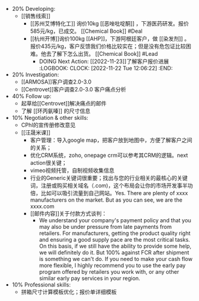 - 20% Developing:
	- [[销售线索]]
		- [[苏州艾博特化工]] 询价10kg [[恶唑吡啶酮]] ，下游医药研发。报价585元/kg，已成交。 [[Chemical Book]] #Deal
		- [[杭州开博]]询价100kg [[AHP]]，下游阿根廷客户，做 [[染发剂]] 。报价435元/kg，客户反馈我们价格比较实在；但是没有危包证比较困难。他去了解下怎么出货。 [[Chemical Book]] #Lead
			- DOING Next Action: [[2022-11-23]]了解客户报价进展
			  :LOGBOOK:
			  CLOCK: [2022-11-22 Tue 12:06:22]
			  :END:
- 20% Investigation:
	- [[ARMOSA]]客户调查2.0-3.0
	- [[Centrovet]]客户调查2.0-3.0 客户痛点分析
- 40% Follow up:
	- 起草给[[Centrovet]]解决痛点的邮件
	- 了解 [[环丙氨嗪]] 的尺寸信息
- 10% Negotiation & other skills:
	- CPhI的宣传册修改意见
	- [[汪晟米课]]
		- 客户管理：导入google map，把客户放到地图中，方便了解客户之间的关系；
		- 优化CRM系统，zoho, onepage crm可以参考其CRM的逻辑。next action很关键；
		- vimeo视频托管，自制视频收集信息
		- 行业的Generic关键词很重要；找出与您的行业相关的最核心的关键词，注册或购买相关域名（.com)，这个布局会让你的市场开发事半功倍，比如可以吸引流量到自己网站。Yes. There are plenty of xxxx manufacturers on the market. But as you can see, we are the xxxx.com
		- [[邮件内容]]关于付款方式谈判：
			- We understand your company's payment policy and that you may also be under pressure from late payments from retailers. For manufacturers, getting the product quality right and ensuring a good supply pace are the most critical tasks. On this basis, if we still have the ability to provide some help, we will definitely do it. But 100% against FCR after shipment is something we can't do. If you need to make your cash flow more flexible, I highly recommend you to use the early pay program offered by retailers you work with, or any other similar early pay services in your region.
- 10% Professional skills:
	- 拼箱尺寸计算模板优化；报价单详细模板
